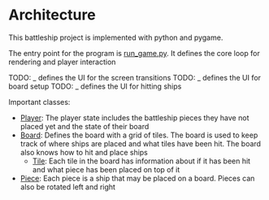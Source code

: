 # Architecture

This battleship project is implemented with python and pygame. 

The entry point for the program is [run_game.py]([../run_game.py). It defines the core loop for rendering and player interaction

TODO: _ defines the UI for the screen transitions
TODO: _ defines the UI for board setup
TODO: _ defines the UI for hitting ships

Important classes:
- [Player](../battleship_game/src/player.py): The player state includes the battleship pieces they have not placed yet and the state of their board
- [Board](../battleship_game/src/board.py): Defines the board with a grid of tiles. The board is used to keep track of where ships are placed and what tiles have been hit. The board also knows how to hit and place ships
    - [Tile](../battleship_game/src/board.py): Each tile in the board has information about if it has been hit and what piece has been placed on top of it
- [Piece](../battleship_game/src/piece.py): Each piece is a ship that may be placed on a board. Pieces can also be rotated left and right
